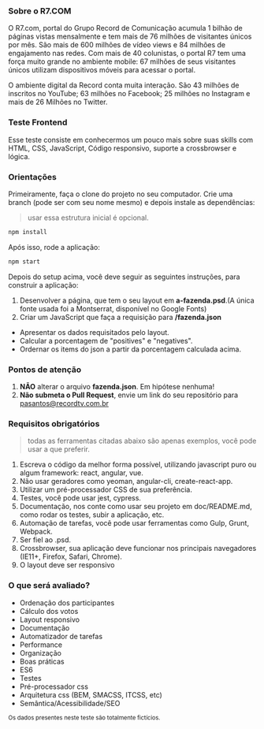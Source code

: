 ### Sobre o R7.COM
O R7.com, portal do Grupo Record de Comunicação acumula 1 bilhão de páginas vistas mensalmente e tem mais de 76 milhões de visitantes únicos por mês. São mais de 600 milhões de vídeo views e 84 milhões de engajamento nas redes. Com mais de 40 colunistas, o portal R7 tem uma força muito grande no ambiente mobile: 67 milhões de seus visitantes únicos utilizam dispositivos móveis para acessar o portal.

O ambiente digital da Record conta muita interação. São 43 milhões de inscritos no YouTube; 63 milhões no Facebook; 25 milhões no Instagram e mais de 26 Milhões no Twitter.

### Teste Frontend
Esse teste consiste em conhecermos um pouco mais sobre suas skills com HTML, CSS, JavaScript, Código responsivo, suporte a crossbrowser e lógica.

### Orientações
Primeiramente, faça o clone do projeto no seu computador.
Crie uma branch (pode ser com seu nome mesmo) e depois instale as dependências:
> usar essa estrutura inicial é opcional.

```sh
npm install
```

Após isso, rode a aplicação:
```sh
npm start
```

Depois do setup acima, você deve seguir as seguintes instruções, para construir a aplicação:

1. Desenvolver a página, que tem o seu layout em **a-fazenda.psd**.(A única fonte usada foi a Montserrat, disponível no Google Fonts)
1. Criar um JavaScript que faça a requisição para **/fazenda.json**
  * Apresentar os dados requisitados pelo layout.
  * Calcular a porcentagem de "positives" e "negatives".
  * Ordernar os items do json a partir da porcentagem calculada acima.

### Pontos de atenção
1. **NÃO** alterar o arquivo **fazenda.json**. Em hipótese nenhuma!
1. **Não submeta o Pull Request**, envie um link do seu repositório para <pasantos@recordtv.com.br>

### Requisitos obrigatórios
> todas as ferramentas citadas abaixo são apenas exemplos, você pode usar a que preferir.

1. Escreva  o código da melhor forma possível, utilizando javascript puro ou algum framework: react, angular, vue.
1. Não usar geradores como yeoman, angular-cli, create-react-app.
1. Utilizar um pré-processador CSS de sua preferência.
1. Testes, você pode usar jest, cypress.
1. Documentação, nos conte como usar seu projeto em doc/README.md, como rodar os testes, subir a aplicação, etc.
1. Automação de tarefas, você pode usar ferramentas como Gulp, Grunt, Webpack.
1. Ser fiel ao .psd.
1. Crossbrowser, sua aplicação deve funcionar nos principais navegadores (IE11+, Firefox, Safari, Chrome).
1. O layout deve ser responsivo

### O que será avaliado?
- Ordenação dos participantes
- Cálculo dos votos
- Layout responsivo
- Documentação
- Automatizador de tarefas
- Performance
- Organização
- Boas práticas
- ES6
- Testes
- Pré-processador css
- Arquitetura css (BEM, SMACSS, ITCSS, etc)
- Semântica/Acessibilidade/SEO

<sub>Os dados presentes neste teste são totalmente fictícios.</sub>
